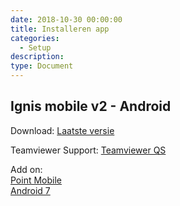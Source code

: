 ```yaml
---
date: 2018-10-30 00:00:00
title: Installeren app
categories:
  - Setup
description:
type: Document
---
```


## Ignis mobile v2 - Android

Download: [Laatste versie]("http://apk4umobile.v2.ignissoftware.nl/apkupdates/mobilev2/Ignis.apk")

Teamviewer Support:
[Teamviewer QS]("https://download.teamviewer.com/download/TeamViewerQS.apk")

Add on:  
[Point Mobile]("http://apk4umobile.v2.ignissoftware.nl/apkupdates/mobilev2/tvaddonpm.apk")  
[Android 7]("http://apk4umobile.v2.ignissoftware.nl/apkupdates/mobilev2/tvaddon.aosp7.apk">)